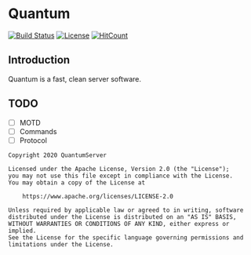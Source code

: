 # Quantum
[![Build Status](https://img.shields.io/badge/build-passing-brightgreen)](https://github.com/QuantumServer/Quantum#Quantum) [![License](https://img.shields.io/badge/license-Apache-blue)](https://github.com/QuantumServer/Quantum/blob/master/LICENSE) [![HitCount](http://hits.dwyl.com/QuantumServer/Quantum.svg)](http://hits.dwyl.com/QuantumServer/Quantum)

## Introduction
Quantum is a fast, clean server software.

## TODO
- [ ] MOTD
- [ ] Commands
- [ ] Protocol

```
Copyright 2020 QuantumServer

Licensed under the Apache License, Version 2.0 (the "License");
you may not use this file except in compliance with the License.
You may obtain a copy of the License at

    https://www.apache.org/licenses/LICENSE-2.0

Unless required by applicable law or agreed to in writing, software
distributed under the License is distributed on an "AS IS" BASIS,
WITHOUT WARRANTIES OR CONDITIONS OF ANY KIND, either express or implied.
See the License for the specific language governing permissions and
limitations under the License.
```
